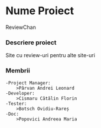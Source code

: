 # Nume Proiect 
ReviewChan

### Descriere proiect
 Site cu review-uri pentru alte site-uri

### Membrii
	-Project Manager: 
		>Pârvan Andrei Leonard
	-Developer: 
		>Cismaru Cătălin Florin
	-Tester:
		>Botsch Ovidiu-Rareș
	-Doc: 
		>Popovici Andreea Maria